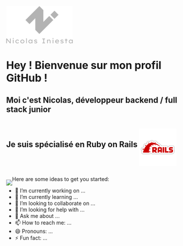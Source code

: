 <img align="" height="100" src="https://github.com/inicolas69/inicolas69/blob/master/images/logo-text-grey.png?raw=true">

# Hey ! Bienvenue sur mon profil GitHub !  

## Moi c'est Nicolas, développeur backend / full stack junior  
## Je suis spécialisé en Ruby on Rails <img align="middle" vspace="10" height="100" src="https://github.com/inicolas69/inicolas69/blob/master/images/pngegg.png?raw=true">


<img align="left" vspace="10" height="500" src="https://github.com/inicolas69/inicolas69/blob/master/images/DSCF0905.jpg?raw=true">

Here are some ideas to get you started:

- 🔭 I’m currently working on ...
- 🌱 I’m currently learning ...
- 👯 I’m looking to collaborate on ...
- 🤔 I’m looking for help with ...
- 💬 Ask me about ...
- 📫 How to reach me: ...
- 😄 Pronouns: ...
- ⚡ Fun fact: ...
